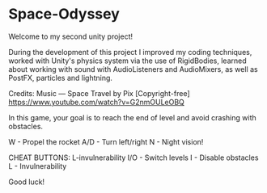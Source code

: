 # Space-Odyssey
 Welcome to my second unity project!

 During the development of this project I improved my coding techniques, worked with Unity's physics system via the use of RigidBodies, learned about working with sound with AudioListeners and AudioMixers, as well as PostFX, particles and lightning. 

 Credits:
Music — Space Travel by Pix [Copyright-free]
https://www.youtube.com/watch?v=G2nmOULeOBQ

 In this game, your goal is to reach the end of level and avoid  crashing with obstacles.

W - Propel the rocket
A/D - Turn left/right
N - Night vision!

 CHEAT BUTTONS:
L-invulnerability
I/O - Switch levels
I - Disable obstacles
L - Invulnerability
               
Good luck!
